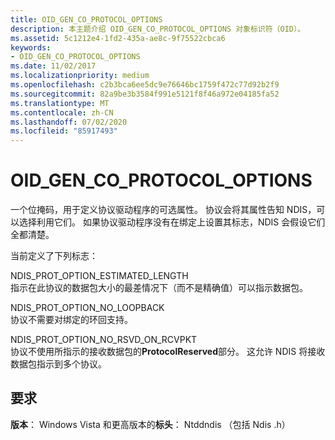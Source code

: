```yaml
---
title: OID_GEN_CO_PROTOCOL_OPTIONS
description: 本主题介绍 OID_GEN_CO_PROTOCOL_OPTIONS 对象标识符（OID）。
ms.assetid: 5c1212e4-1fd2-435a-ae8c-9f75522cbca6
keywords:
- OID_GEN_CO_PROTOCOL_OPTIONS
ms.date: 11/02/2017
ms.localizationpriority: medium
ms.openlocfilehash: c2b3bca6ee5dc9e76646bc1759f472c77d92b2f9
ms.sourcegitcommit: 82a9be3b3584f991e5121f8f46a972e04185fa52
ms.translationtype: MT
ms.contentlocale: zh-CN
ms.lasthandoff: 07/02/2020
ms.locfileid: "85917493"
---
```

# <a name="oid_gen_co_protocol_options"></a>OID_GEN_CO_PROTOCOL_OPTIONS

一个位掩码，用于定义协议驱动程序的可选属性。 协议会将其属性告知 NDIS，可以选择利用它们。 如果协议驱动程序没有在绑定上设置其标志，NDIS 会假设它们全都清楚。

当前定义了下列标志：

NDIS_PROT_OPTION_ESTIMATED_LENGTH  
指示在此协议的数据包大小的最差情况下（而不是精确值）可以指示数据包。

NDIS_PROT_OPTION_NO_LOOPBACK  
协议不需要对绑定的环回支持。

NDIS_PROT_OPTION_NO_RSVD_ON_RCVPKT  
协议不使用所指示的接收数据包的**ProtocolReserved**部分。 这允许 NDIS 将接收数据包指示到多个协议。

## <a name="requirements"></a>要求

**版本**： Windows Vista 和更高版本的**标头**： Ntddndis （包括 Ndis .h）


